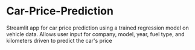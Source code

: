 # Car-Price-Prediction
Streamlit app for car price prediction using a trained regression model on vehicle data. Allows user input for company, model, year, fuel type, and kilometers driven to predict the car's price
